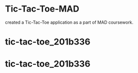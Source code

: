 # Tic-Tac-Toe-MAD
created a Tic-Tac-Toe application as a part of MAD coursework.
# tic-tac-toe_201b336
# tic-tac-toe_201b336
